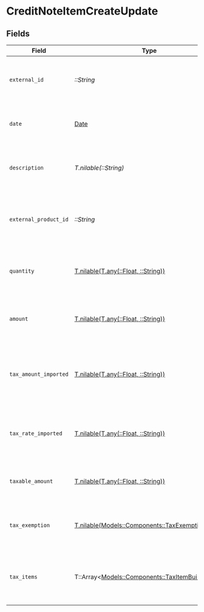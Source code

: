 # CreditNoteItemCreateUpdate


## Fields

| Field                                                                                                     | Type                                                                                                      | Required                                                                                                  | Description                                                                                               |
| --------------------------------------------------------------------------------------------------------- | --------------------------------------------------------------------------------------------------------- | --------------------------------------------------------------------------------------------------------- | --------------------------------------------------------------------------------------------------------- |
| `external_id`                                                                                             | *::String*                                                                                                | :heavy_check_mark:                                                                                        | Unique identifier for the credit note item in the external system.                                        |
| `date`                                                                                                    | [Date](https://ruby-doc.org/stdlib-2.6.1/libdoc/date/rdoc/Date.html)                                      | :heavy_check_mark:                                                                                        | Date when the credit note item was issued or created.                                                     |
| `description`                                                                                             | *T.nilable(::String)*                                                                                     | :heavy_minus_sign:                                                                                        | Brief explanation or details about the credit note item.                                                  |
| `external_product_id`                                                                                     | *::String*                                                                                                | :heavy_check_mark:                                                                                        | Unique identifier for the associated product in the external system.                                      |
| `quantity`                                                                                                | [T.nilable(T.any(::Float, ::String))](../../models/shared/creditnoteitemcreateupdatequantity.md)          | :heavy_minus_sign:                                                                                        | Number of units or amount of the product being credited.                                                  |
| `amount`                                                                                                  | [T.nilable(T.any(::Float, ::String))](../../models/shared/creditnoteitemcreateupdateamount.md)            | :heavy_minus_sign:                                                                                        | Total monetary value of the credit note item before taxes.                                                |
| `tax_amount_imported`                                                                                     | [T.nilable(T.any(::Float, ::String))](../../models/shared/creditnoteitemcreateupdatetaxamountimported.md) | :heavy_minus_sign:                                                                                        | Pre-calculated tax amount for the item, if provided by the external system.                               |
| `tax_rate_imported`                                                                                       | [T.nilable(T.any(::Float, ::String))](../../models/shared/creditnoteitemcreateupdatetaxrateimported.md)   | :heavy_minus_sign:                                                                                        | Pre-calculated tax rate for the item, if provided by the external system.                                 |
| `taxable_amount`                                                                                          | [T.nilable(T.any(::Float, ::String))](../../models/shared/creditnoteitemcreateupdatetaxableamount.md)     | :heavy_minus_sign:                                                                                        | Portion of the item amount subject to taxation.                                                           |
| `tax_exemption`                                                                                           | [T.nilable(Models::Components::TaxExemptionEnum)](../../models/shared/taxexemptionenum.md)                | :heavy_minus_sign:                                                                                        | Specific tax exemption status applied to this item, if any.                                               |
| `tax_items`                                                                                               | T::Array<[Models::Components::TaxItemBuilder](../../models/shared/taxitembuilder.md)>                     | :heavy_minus_sign:                                                                                        | Detailed breakdown of individual tax components applied to this item.                                     |